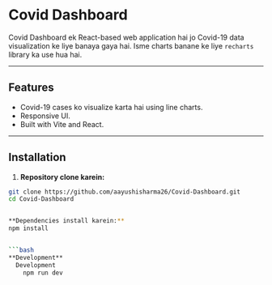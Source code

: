 # Covid Dashboard

Covid Dashboard ek React-based web application hai jo Covid-19 data visualization ke liye banaya gaya hai. Isme charts banane ke liye `recharts` library ka use hua hai.

---

## Features

- Covid-19 cases ko visualize karta hai using line charts.
- Responsive UI.
- Built with Vite and React.

---

## Installation

1. **Repository clone karein:**

```bash
git clone https://github.com/aayushisharma26/Covid-Dashboard.git
cd Covid-Dashboard


**Dependencies install karein:**
npm install


```bash
**Development**
  Development
    npm run dev
